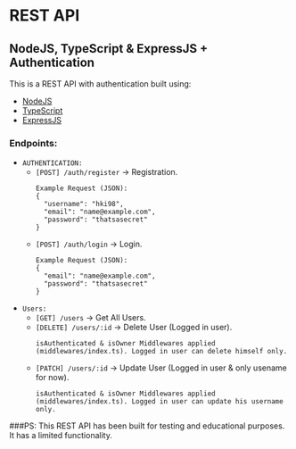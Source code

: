 # REST API
## NodeJS, TypeScript & ExpressJS + Authentication

This is a REST API with authentication built using:

- [NodeJS](https://nodejs.org/)
- [TypeScript](https://www.typescriptlang.org/)
- [ExpressJS](https://expressjs.com/)

### Endpoints:
- `AUTHENTICATION:`
  - `[POST] /auth/register` -> Registration.
    ```
    Example Request (JSON):
    {
      "username": "hki98",
      "email": "name@example.com",
      "password": "thatsasecret"
    }
    ```
  - `[POST] /auth/login` -> Login.
    ```
    Example Request (JSON):
    {
      "email": "name@example.com",
      "password": "thatsasecret"
    }
    ```
- `Users:`
  - `[GET] /users` -> Get All Users.
  - `[DELETE] /users/:id` -> Delete User (Logged in user).
    ```
    isAuthenticated & isOwner Middlewares applied (middlewares/index.ts). Logged in user can delete himself only.
    ```
  - `[PATCH] /users/:id` -> Update User (Logged in user & only usename for now).
    ```
    isAuthenticated & isOwner Middlewares applied (middlewares/index.ts). Logged in user can update his username only.
    ```
 
###PS: This REST API has been built for testing and educational purposes. It has a limited functionality.
